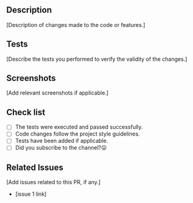 ## Description

[Description of changes made to the code or features.]

## Tests

[Describe the tests you performed to verify the validity of the changes.]

## Screenshots

[Add relevant screenshots if applicable.]

## Check list

- [ ] The tests were executed and passed successfully.
- [ ] Code changes follow the project style guidelines.
- [ ] Tests have been added if applicable.
- [ ] Did you subscribe to the channel?😛

## Related Issues

[Add issues related to this PR, if any.]
- [issue 1 link]